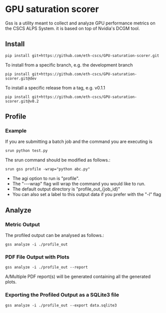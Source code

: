 # GPU saturation scorer
Gss is a utility meant to collect and analyze GPU performance metrics on the CSCS ALPS System. it is based on top of Nvidia's DCGM tool.

## Install
```
pip install git+https://github.com/eth-cscs/GPU-saturation-scorer.git
```
To install from a specific branch, e.g. the development branch
```
pip install git+https://github.com/eth-cscs/GPU-saturation-scorer.git@dev
```
To install a specific release from a tag, e.g. v0.1.1
```
pip install git+https://github.com/eth-cscs/GPU-saturation-scorer.git@v0.2
```

## Profile
### Example
If you are submitting a batch job and the command you are executing is 
```
srun python test.py
```
The srun command should be modified as follows.:
```
srun gss profile -wrap="python abc.py"
```
* The agi option to run is "profile".
* The "---wrap" flag will wrap the command you would like to run.
* The default output directory is "profile_out_{job_id}"
* You can also set a label to this output data if you prefer with the "-l" flag

## Analyze
### Metric Output
The profiled output can be analysed as follows.:
```
gss analyze -i ./profile_out
```
### PDF File Output with Plots
```
gss analyze -i ./profile_out --report
```
A/Multiple PDF report(s) will be generated containing all the generated plots.

### Exporting the Profiled Output as a SQLite3 file
```
gss analyze -i ./profile_out --export data.sqlite3
```


